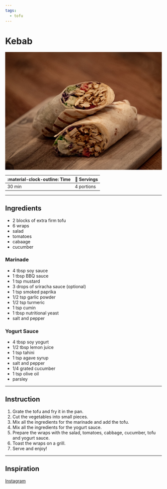 ```yaml
---
tags:
  - tofu
---
```


# Kebab

![image](image.jpg)

| :material-clock-outline: Time | :fork_and_knife: Servings |
|-------------------------------|---------------------------|
| 30 min                        | 4 portions                |

---

## Ingredients

- 2 blocks of extra firm tofu
- 6 wraps
- salad
- tomatoes
- cabaage
- cucumber

### Marinade

- 4 tbsp soy sauce
- 1 tbsp BBQ sauce
- 1 tsp mustard
- 3 drops of sriracha sauce (optional)
- 1 tsp smoked paprika
- 1/2 tsp garlic powder
- 1/2 tsp turmeric
- 1 tsp cumin
- 1 tbsp nutritional yeast
- salt and pepper

### Yogurt Sauce
- 4 tbsp soy yogurt
- 1/2 tbsp lemon juice
- 1 tsp tahini
- 1 tsp agave syrup
- salt and pepper
- 1/4 grated cucumber
- 1 tsp olive oil
- parsley

---

## Instruction


1. Grate the tofu and fry it in the pan.
2. Cut the vegetables into small pieces.
2. Mix all the ingredients for the marinade and add the tofu.
3. Mix all the ingredients for the yogurt sauce.
4. Prepare the wraps with the salad, tomatoes, cabbage, cucumber, tofu and yogurt sauce.
5. Toast the wraps on a grill.
6. Serve and enjoy!

---

## Inspiration

[Instagram](https://www.instagram.com/reel/CY9s1vBoCJ5/?utm_source=ig_web_copy_link&igsh=MzRlODBiNWFlZA==)
